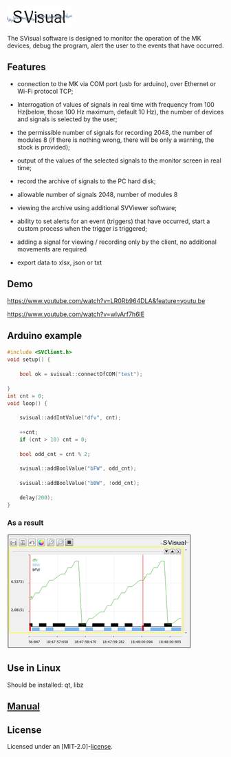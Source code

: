 <div align="left">
  <a><img src="docs/SVLabel.png" width = 150 height = 50 ></a><br>
</div>

The SVisual software is designed to monitor the operation of the MK devices, debug the program, alert the user to the events that have occurred.

## Features

* connection to the MK via COM port (usb for arduino), over Ethernet or Wi-Fi protocol TCP;

* Interrogation of values of signals in real time with frequency from 100 Hz(below, those 100 Hz maximum, default 10 Hz), the number of devices and signals is selected by the user;

* the permissible number of signals for recording 2048, the number of modules 8 (if there is nothing wrong, there will be only a warning, the stock is provided);

* output of the values of the selected signals to the monitor screen in real time;

* record the archive of signals to the PC hard disk;

* allowable number of signals 2048, number of modules 8

* viewing the archive using additional SVViewer software;

* ability to set alerts for an event (triggers) that have occurred, start a custom process when the trigger is triggered;

* adding a signal for viewing / recording only by the client, no additional movements are required

* export data to xlsx, json or txt

## Demo

https://www.youtube.com/watch?v=LR0Rb964DLA&feature=youtu.be

https://www.youtube.com/watch?v=wlvArf7h6lE


## Arduino example

```cpp
#include <SVClient.h>
void setup() {

	bool ok = svisual::connectOfCOM("test");

}
int cnt = 0;
void loop() {

	svisual::addIntValue("dfv", cnt);

	++cnt;
	if (cnt > 10) cnt = 0;

	bool odd_cnt = cnt % 2;

    svisual::addBoolValue("bFW", odd_cnt);

    svisual::addBoolValue("bBW", !odd_cnt);

	delay(200);
}
```
### As a result
<div align="left">
  <a><img src="docs/example.png"></a><br>
</div>

## Use in Linux
Should be installed: qt, libz 

## [Manual](https://github.com/Tyill/SVisual/tree/master/man) 

## License
Licensed under an [MIT-2.0]-[license](LICENSE).




